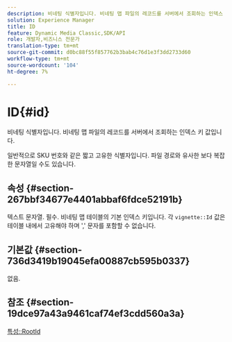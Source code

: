 ```yaml
---
description: 비네팅 식별자입니다. 비네팅 맵 파일의 레코드를 서버에서 조회하는 인덱스 키 값입니다.
solution: Experience Manager
title: ID
feature: Dynamic Media Classic,SDK/API
role: 개발자,비즈니스 전문가
translation-type: tm+mt
source-git-commit: d0bc88f55f857762b3bab4c76d1e3f3dd2733d60
workflow-type: tm+mt
source-wordcount: '104'
ht-degree: 7%

---
```



# ID{#id}

비네팅 식별자입니다. 비네팅 맵 파일의 레코드를 서버에서 조회하는 인덱스 키 값입니다.

일반적으로 SKU 번호와 같은 짧고 고유한 식별자입니다. 파일 경로와 유사한 보다 복잡한 문자열일 수도 있습니다.

## 속성 {#section-267bbf34677e4401abbaf6fdce52191b}

텍스트 문자열. 필수. 비네팅 맵 테이블의 기본 인덱스 키입니다. 각 `vignette::Id` 값은 테이블 내에서 고유해야 하며 &#39;,&#39; 문자를 포함할 수 없습니다.

## 기본값 {#section-736d3419b19045efa00887cb595b0337}

없음.

## 참조 {#section-19dce97a43a9461caf74ef3cdd560a3a}

[특성::RootId](../../../../../ir-api/material-cat/image-rendering-api-ref/c-ir-material-catalog/c-ir-attributes-reference/r-ir-rootid.md#reference-54b42b7125824be593378c1accb70d5a)

